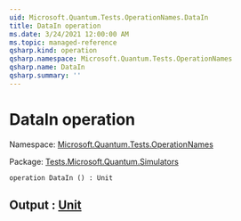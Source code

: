 ```yaml
---
uid: Microsoft.Quantum.Tests.OperationNames.DataIn
title: DataIn operation
ms.date: 3/24/2021 12:00:00 AM
ms.topic: managed-reference
qsharp.kind: operation
qsharp.namespace: Microsoft.Quantum.Tests.OperationNames
qsharp.name: DataIn
qsharp.summary: ''
---
```


# DataIn operation

Namespace: [Microsoft.Quantum.Tests.OperationNames](xref:Microsoft.Quantum.Tests.OperationNames)

Package: [Tests.Microsoft.Quantum.Simulators](https://nuget.org/packages/Tests.Microsoft.Quantum.Simulators)




```qsharp
operation DataIn () : Unit
```


## Output : [Unit](xref:microsoft.quantum.lang-ref.unit)

